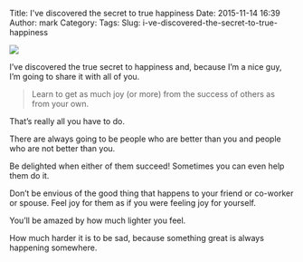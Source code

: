 Title: I've discovered the secret to true happiness
Date: 2015-11-14 16:39
Author: mark
Category: 
Tags: 
Slug: i-ve-discovered-the-secret-to-true-happiness

<img src="https://cdn-images-1.medium.com/max/2000/1*M8J2M7QrWVSbty3fyCerJQ.jpeg"  />

I’ve discovered the true secret to happiness and, because I’m a nice guy, I’m going to share it with all of you.

> Learn to get as much joy (or more) from the success of others as from your own.

That’s really all you have to do.

There are always going to be people who are better than you and people who are not better than you.

Be delighted when either of them succeed! Sometimes you can even help them do it.

Don’t be envious of the good thing that happens to your friend or co-worker or spouse. Feel joy for them as if you were feeling joy for yourself.

You’ll be amazed by how much lighter you feel.

How much harder it is to be sad, because something great is always happening somewhere.

